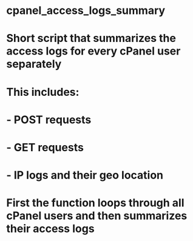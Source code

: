 # cpanel_access_logs_summary

##
# Short script that summarizes the access logs for every cPanel user separately
# This includes:
# - POST requests
# - GET requests
# - IP logs and their geo location
# First the function loops through all cPanel users and then summarizes their access logs
##
